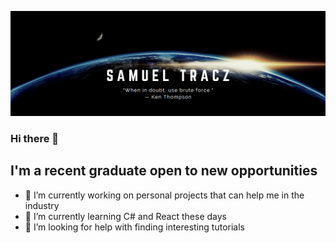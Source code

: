 [![Social banner for traczs](https://github.com/traczs/traczs/blob/main/assets/header_banner.png)](https://traczs.github.io/)
### Hi there 👋
## I'm a recent graduate open to new opportunities

- 🔭 I’m currently working on personal projects that can help me in the industry
- 🌱 I’m currently learning C# and React these days
- 🤔 I’m looking for help with finding interesting tutorials


